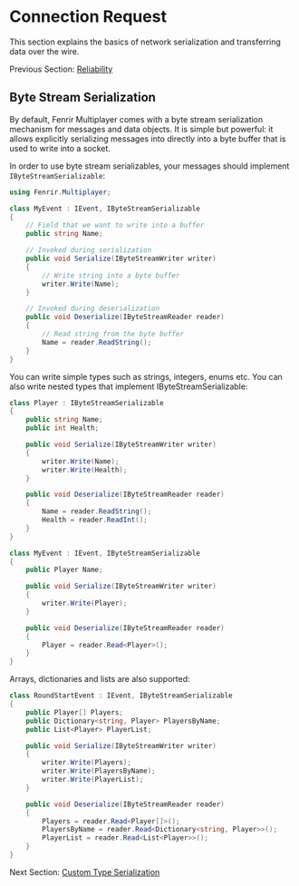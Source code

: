 # Connection Request

This section explains the basics of network serialization and transferring data over the wire.

Previous Section: [Reliability](/Reliability.md)

## Byte Stream Serialization

By default, Fenrir Multiplayer comes with a byte stream serialization mechanism for messages and data objects.
It is simple but powerful: it allows explicitly serializing messages into directly into a byte buffer that is used to write into a socket.

In order to use byte stream serializables, your messages should implement `IByteStreamSerializable`:

```csharp
using Fenrir.Multiplayer;

class MyEvent : IEvent, IByteStreamSerializable
{
    // Field that we want to write into a buffer
    public string Name;

    // Invoked during serialization
    public void Serialize(IByteStreamWriter writer)
    {
        // Write string into a byte buffer
        writer.Write(Name);
    }

    // Invoked during deserialization
    public void Deserialize(IByteStreamReader reader)
    {
        // Read string from the byte buffer
        Name = reader.ReadString();
    }
}
```

You can write simple types such as strings, integers, enums etc. 
You can also write nested types that implement IByteStreamSerializable:

```csharp
class Player : IByteStreamSerializable
{
    public string Name;
    public int Health;

    public void Serialize(IByteStreamWriter writer)
    {
        writer.Write(Name);
        writer.Write(Health);
    }

    public void Deserialize(IByteStreamReader reader)
    {
        Name = reader.ReadString();
        Health = reader.ReadInt();
    }
}

class MyEvent : IEvent, IByteStreamSerializable
{
    public Player Name;

    public void Serialize(IByteStreamWriter writer)
    {
        writer.Write(Player);
    }

    public void Deserialize(IByteStreamReader reader)
    {
        Player = reader.Read<Player>();
    }
}
```

Arrays, dictionaries and lists are also supported:

```csharp
class RoundStartEvent : IEvent, IByteStreamSerializable
{
    public Player[] Players;
    public Dictionary<string, Player> PlayersByName;
    public List<Player> PlayerList;

    public void Serialize(IByteStreamWriter writer)
    {
        writer.Write(Players);
        writer.Write(PlayersByName);
        writer.Write(PlayerList);
    }

    public void Deserialize(IByteStreamReader reader)
    {
        Players = reader.Read<Player[]>();
        PlayersByName = reader.Read<Dictionary<string, Player>>();
        PlayerList = reader.Read<List<Player>>();
    }
}
```

Next Section: [Custom Type Serialization](/CustomTypeSerialization.md)
